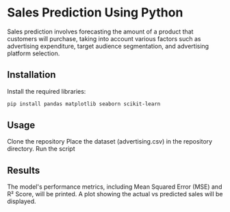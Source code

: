 # Sales Prediction Using Python

Sales prediction involves forecasting the amount of a product that customers will purchase, taking into account various factors such as advertising expenditure, target audience segmentation, and advertising platform selection.

## Installation

Install the required libraries:

```bash
pip install pandas matplotlib seaborn scikit-learn
```

## Usage
Clone the repository
Place the dataset (advertising.csv) in the repository directory.
Run the script

## Results
The model's performance metrics, including Mean Squared Error (MSE) and R² Score, will be printed. A plot showing the actual vs predicted sales will be displayed.
